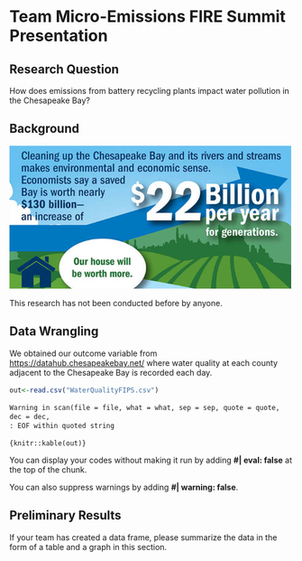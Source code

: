 # Team Micro-Emissions FIRE Summit Presentation

## Research Question

How does emissions from battery recycling plants impact water pollution
in the Chesapeake Bay?

## Background

<img src="infographic.jpg" width="500"
alt="Image Source: Chesapeake Bay Foundation" />

This research has not been conducted before by anyone.

## Data Wrangling

We obtained our outcome variable from
<https://datahub.chesapeakebay.net/> where water quality at each county
adjacent to the Chesapeake Bay is recorded each day.

``` r
out<-read.csv("WaterQualityFIPS.csv")
```

    Warning in scan(file = file, what = what, sep = sep, quote = quote, dec = dec,
    : EOF within quoted string

`{knitr::kable(out)}`

You can display your codes without making it run by adding **\#\| eval:
false** at the top of the chunk.

You can also suppress warnings by adding **\#\| warning: false**.

## Preliminary Results

If your team has created a data frame, please summarize the data in the
form of a table and a graph in this section.

